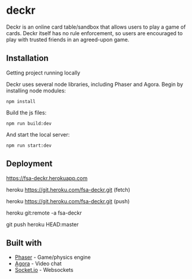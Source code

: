 # deckr

Deckr is an online card table/sandbox that allows users to play a game of cards. Deckr itself has no rule enforcement, so users are encouraged to play with trusted friends in an agreed-upon game.

## Installation

Getting project running locally

Deckr uses several node libraries, including Phaser and Agora. Begin by installing node modules:

```
npm install
```

Build the js files:

```
npm run build:dev
```

And start the local server:

```
npm run start:dev
```

## Deployment

https://fsa-deckr.herokuapp.com

heroku  https://git.heroku.com/fsa-deckr.git (fetch)

heroku  https://git.heroku.com/fsa-deckr.git (push)

heroku git:remote -a fsa-deckr

git push heroku HEAD:master

## Built with

* [Phaser](https://photonstorm.github.io/phaser3-docs/) - Game/physics engine
* [Agora](https://docs.agora.io/en) - Video chat
* [Socket.io](https://socket.io/docs/v3) - Websockets
